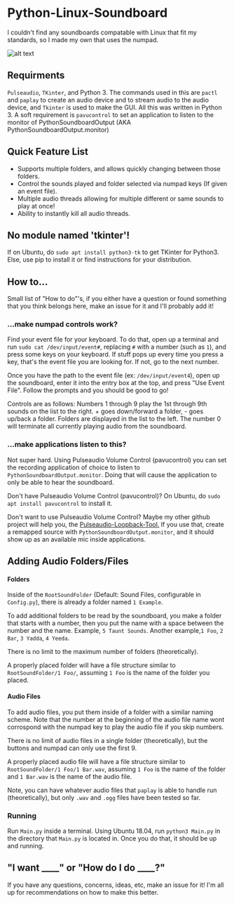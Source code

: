 # Python-Linux-Soundboard
I couldn't find any soundboards compatable with Linux that fit my standards, so I made my own that uses the numpad.

![alt text](https://i.imgur.com/OBjysfk.png "Screenshot")

## Requirments
`Pulseaudio`, `TKinter`, and Python 3. The commands used in this are `pactl` and `paplay` to create an audio device and to stream audio to the audio device, and `Tkinter` is used to make the GUI. All this was written in Python 3. A soft requirement is `pavucontrol` to set an application to listen to the monitor of PythonSoundboardOutput (AKA PythonSoundboardOutput.monitor)

## Quick Feature List
* Supports multiple folders, and allows quickly changing between those folders.
* Control the sounds played and folder selected via numpad keys (If given an event file).
* Multiple audio threads allowing for multiple different or same sounds to play at once!
* Ability to instantly kill all audio threads.

## No module named 'tkinter'!
If on Ubuntu, do `sudo apt install python3-tk` to get TKinter for Python3. Else, use pip to install it or find instructions for your distribution.

## How to...
Small list of "How to do"'s, if you either have a question or found something that you think belongs here, make an issue for it and I'll probably add it!

### ...make numpad controls work?
Find your event file for your keyboard. To do that, open up a terminal and run `sudo cat /dev/input/event#`, replacing `#` with a number (such as `1`), and press some keys on your keyboard. If stuff pops up every time you press a key, that's the event file you are looking for. If not, go to the next number.

Once you have the path to the event file (ex: `/dev/input/event4`), open up the soundboard, enter it into the entry box at the top, and press "Use Event File". Follow the prompts and you should be good to go!

Controls are as follows: Numbers 1 through 9 play the 1st through 9th sounds on the list to the right. + goes down/forward a folder, - goes up/back a folder. Folders are displayed in the list to the left. The number 0 will terminate all currently playing audio from the soundboard.

### ...make applications listen to this?
Not super hard. Using Pulseaudio Volume Control (pavucontrol) you can set the recording application of choice to listen to `PythonSoundboardOutput.monitor`. Doing that will cause the application to only be able to hear the soundboard.

Don't have Pulseaudio Volume Control (pavucontrol)? On Ubuntu, do `sudo apt install pavucontrol` to install it.

Don't want to use Pulseaudio Volume Control? Maybe my other github project will help you, the [Pulseaudio-Loopback-Tool.](https://github.com/alentoghostflame/Python-Pulseaudio-Loopback-Tool) If you use that, create a remapped source with `PythonSoundboardOutput.monitor`, and it should show up as an available mic inside applications.


## Adding Audio Folders/Files
#### Folders
Inside of the `RootSoundFolder` (Default: Sound Files, configurable in `Config.py`), there is already a folder named `1 Example`.

To add additional folders to be read by the soundboard, you make a folder that starts with a number, then you put the name with a space between the number and the name. Example, `5 Taunt Sounds`. Another example,`1 Foo`, `2 Bar`, `3 Yadda`, `4 Yeeda`.

There is no limit to the maximum number of folders (theoretically).

 A properly placed folder will have a file structure similar to `RootSoundFolder/1 Foo/`, assuming `1 Foo` is the name of the folder you placed.

#### Audio Files
To add audio files, you put them inside of a folder with a similar naming scheme. Note that the number at the beginning of the audio file name wont corrospond with the numpad key to play the audio file if you skip numbers.

There is no limit of audio files in a single folder (theoretically), but the buttons and numpad can only use the first 9.

A properly placed audio file will have a file structure similar to `RootSoundFolder/1 Foo/1 Bar.wav`, assuming `1 Foo` is the name of the folder and `1 Bar.wav` is the name of the audio file.

Note, you can have whatever audio files that `paplay` is able to handle run (theoretically), but only `.wav` and `.ogg` files have been tested so far.

### Running
Run `Main.py` inside a terminal. Using Ubuntu 18.04, run `python3 Main.py` in the directory that `Main.py` is located in. Once you do that, it should be up and running.

## "I want ____" or "How do I do ____?"

If you have any questions, concerns, ideas, etc, make an issue for it! I'm all up for recommendations on how to make this better.


